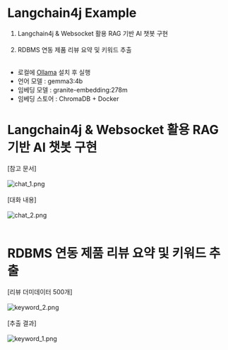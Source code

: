 # Langchain4j Example

1. Langchain4j & Websocket 활용 RAG 기반 AI 챗봇 구현</br></br>
2. RDBMS 연동 제품 리뷰 요약 및 키워드 추출</br></br>

- 로컬에 [Ollama](https://ollama.com/download) 설치 후 실행
- 언어 모델 : gemma3:4b
- 임베딩 모델 : granite-embedding:278m
- 임베딩 스토어 : ChromaDB + Docker

# Langchain4j & Websocket 활용 RAG 기반 AI 챗봇 구현
[참고 문서]</br></br>
![chat_1.png](D:\bint\langchain4j\src\main\resources\static\img\chat_1.png)</br></br>
[대화 내용]</br></br>
![chat_2.png](D:\bint\langchain4j\src\main\resources\static\img\chat_2.png)</br></br>

# RDBMS 연동 제품 리뷰 요약 및 키워드 추출
[리뷰 더미데이터 500개]</br></br>
![keyword_2.png](D:\bint\langchain4j\src\main\resources\static\img\keyword_2.png)</br></br>
[추출 결과]</br></br>
![keyword_1.png](D:\bint\langchain4j\src\main\resources\static\img\keyword_1.png)</br></br>